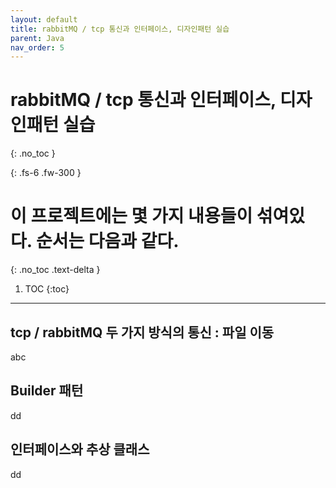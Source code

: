 ```yaml
---
layout: default
title: rabbitMQ / tcp 통신과 인터페이스, 디자인패턴 실습
parent: Java
nav_order: 5
---
```


# rabbitMQ / tcp 통신과 인터페이스, 디자인패턴 실습
{: .no_toc }

{: .fs-6 .fw-300 }

# 이 프로젝트에는 몇 가지 내용들이 섞여있다. 순서는 다음과 같다.
{: .no_toc .text-delta }

1. TOC
{:toc}

---

## tcp / rabbitMQ 두 가지 방식의 통신 : 파일 이동

abc

## Builder 패턴

dd

## 인터페이스와 추상 클래스

dd
